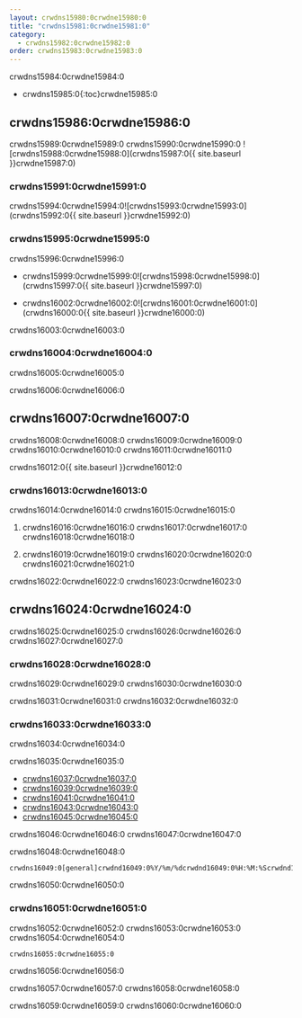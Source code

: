```yaml
---
layout: crwdns15980:0crwdne15980:0
title: "crwdns15981:0crwdne15981:0"
category:
  - crwdns15982:0crwdne15982:0
order: crwdns15983:0crwdne15983:0
---
```

crwdns15984:0crwdne15984:0

- crwdns15985:0{:toc}crwdne15985:0

## crwdns15986:0crwdne15986:0

crwdns15989:0crwdne15989:0 crwdns15990:0crwdne15990:0 ![crwdns15988:0crwdne15988:0](crwdns15987:0{{ site.baseurl }}crwdne15987:0)

### crwdns15991:0crwdne15991:0

crwdns15994:0crwdne15994:0![crwdns15993:0crwdne15993:0](crwdns15992:0{{ site.baseurl }}crwdne15992:0)

### crwdns15995:0crwdne15995:0

crwdns15996:0crwdne15996:0

- crwdns15999:0crwdne15999:0![crwdns15998:0crwdne15998:0](crwdns15997:0{{ site.baseurl }}crwdne15997:0)

- crwdns16002:0crwdne16002:0![crwdns16001:0crwdne16001:0](crwdns16000:0{{ site.baseurl }}crwdne16000:0)

crwdns16003:0crwdne16003:0

### crwdns16004:0crwdne16004:0

crwdns16005:0crwdne16005:0

crwdns16006:0crwdne16006:0

## crwdns16007:0crwdne16007:0

crwdns16008:0crwdne16008:0 crwdns16009:0crwdne16009:0 crwdns16010:0crwdne16010:0 crwdns16011:0crwdne16011:0

crwdns16012:0{{ site.baseurl }}crwdne16012:0

### crwdns16013:0crwdne16013:0

crwdns16014:0crwdne16014:0 crwdns16015:0crwdne16015:0

1. crwdns16016:0crwdne16016:0 crwdns16017:0crwdne16017:0 crwdns16018:0crwdne16018:0

2. crwdns16019:0crwdne16019:0 crwdns16020:0crwdne16020:0 crwdns16021:0crwdne16021:0

crwdns16022:0crwdne16022:0 crwdns16023:0crwdne16023:0

## crwdns16024:0crwdne16024:0

crwdns16025:0crwdne16025:0 crwdns16026:0crwdne16026:0 crwdns16027:0crwdne16027:0

### crwdns16028:0crwdne16028:0

crwdns16029:0crwdne16029:0 crwdns16030:0crwdne16030:0

crwdns16031:0crwdne16031:0 crwdns16032:0crwdne16032:0

### crwdns16033:0crwdne16033:0

crwdns16034:0crwdne16034:0

crwdns16035:0crwdne16035:0

- [crwdns16037:0crwdne16037:0](crwdns16036:0crwdne16036:0)
- [crwdns16039:0crwdne16039:0](crwdns16038:0crwdne16038:0)
- [crwdns16041:0crwdne16041:0](crwdns16040:0crwdne16040:0)
- [crwdns16043:0crwdne16043:0](crwdns16042:0crwdne16042:0)
- [crwdns16045:0crwdne16045:0](crwdns16044:0crwdne16044:0)

crwdns16046:0crwdne16046:0 crwdns16047:0crwdne16047:0

crwdns16048:0crwdne16048:0

    crwdns16049:0[general]crwdnd16049:0%Y/%m/%dcrwdnd16049:0%H:%M:%Scrwdnd16049:0{instance_id}crwdne16049:0
    

crwdns16050:0crwdne16050:0

### crwdns16051:0crwdne16051:0

crwdns16052:0crwdne16052:0 crwdns16053:0crwdne16053:0 crwdns16054:0crwdne16054:0

    crwdns16055:0crwdne16055:0
    

crwdns16056:0crwdne16056:0

crwdns16057:0crwdne16057:0 crwdns16058:0crwdne16058:0

crwdns16059:0crwdne16059:0 crwdns16060:0crwdne16060:0

<!---## Health Monitoring Metrics

CloudWatch integration enables the following custom metrics for health monitoring:

 * `ContainersReserved` gives you a view of usage over time for capacity planning and budget estimation.
 * `ContainersLeaked` should be 0 or close to 0, an increase indicates a potential infrastructure issue.
 * `ContainersAvailable` is used for Auto Scaling.  If the value is too high, consider shutting some machines down, if the value is too low, consider starting up machines.

 * `circle.run-queue.builds` and `circle.run-queue.containers` expresses the degree to which the system is under-provisioned  and number of queued builds that are not running.  Ideally, the ASG will account for this as well.  Values that are too high may indicate an outage or incident.

 * `circle.state.running-builds` provides a general insight into current usage.

 * Note that `circle.state.num-masters` includes the web server host in the Services machine that does **not** run any builds.  That means the following:
   * If the value is 0, there is an outage or system is in maintenance.  Risk of dropping some github hooks.
   * If the value is 1, there are no Builders, so web traffic and GitHub hooks are accepted, but not run.
   * If the value is 1 + n, there are n builders running and visible to the system. If this is less than the total number of builders launched through AWS, your builders are most likely not launching correctly. If builds are queueing, but this number says you have builders available to the system, you may need to launch more builders.
--->